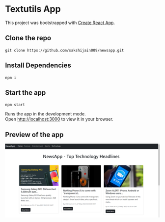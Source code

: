 # Textutils App

This project was bootstrapped with [Create React App](https://github.com/facebook/create-react-app).

## Clone the repo

 `git clone https://github.com/sakshijain009/newsapp.git`
 
## Install Dependencies

`npm i`

## Start the app

`npm start`

Runs the app in the development mode.\
Open [http://localhost:3000](http://localhost:3000) to view it in your browser.

## Preview of the app
<img src="img.png">
